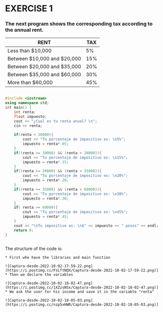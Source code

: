 # EXERCISE 1

### The next program shows the corresponding tax according to the annual rent.

| RENT | TAX |
|-------|----------|
|Less than $10,000| 5% |
|Between $10,000 and $20,000| 15% |
|Between $20,000 and $35,000| 20% |
|Between $35,000 and $60,000| 30% |
|More than $60,000| 45% |

```c++

#include <iostream>
using namespace std;
int main() {
    int renta;
    float impuesto;
    cout << "¿Cual es tu renta anual? \n";
    cin >> renta;
   
    if(renta < 10000){
        cout << "Tu porcentaje de impositivo es: \n5%";
        impuesto = renta*.05;
    }
    if((renta >= 10000) && (renta < 20000)){
        cout << "Tu porcentaje de impositivo es: \n15%";
        impuesto = renta*.15;
    }
    if((renta >= 20000) && (renta < 35000)){
        cout << "Tu porcentaje de impositivo es: \n20%";
        impuesto = renta*.20;
    }
    if((renta >= 35000) && (renta < 60000)){
        cout << "Tu porcentaje de impositivo es: \n30%";
        impuesto = renta*.30;
    }
    if( renta >= 60000){
        cout << "Tu porcentaje de impositivo es: \n45%";
        impuesto = renta*.45;
    }
    cout << "\nTu impositivo es: \n$" << impuesto << " pesos" << endl;
    return 0;
}
    
```
The structure of the code is:

    * First whe have the libraries and main function
    
    ![Captura-desde-2022-10-02-17-59-22.png](https://i.postimg.cc/FsLftNQX/Captura-desde-2022-10-02-17-59-22.png)]
    * Then we declare the variables
    
    ![Captura-desde-2022-10-02-18-02-47.png](https://i.postimg.cc/1XZzsNSx/Captura-desde-2022-10-02-18-02-47.png)]
    * We ask the user for his income and save it in the variable "renta"
    
    ![Captura-desde-2022-10-02-18-05-03.png](https://i.postimg.cc/nzp5xHWR/Captura-desde-2022-10-02-18-05-03.png)]
